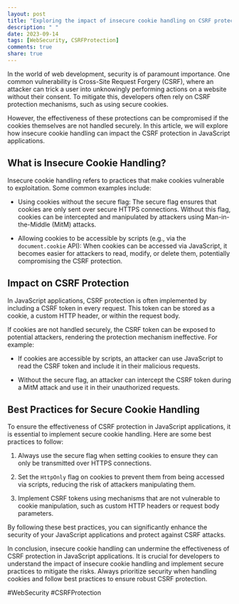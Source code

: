 ```yaml
---
layout: post
title: "Exploring the impact of insecure cookie handling on CSRF protection in JavaScript applications"
description: " "
date: 2023-09-14
tags: [WebSecurity, CSRFProtection]
comments: true
share: true
---
```


In the world of web development, security is of paramount importance. One common vulnerability is Cross-Site Request Forgery (CSRF), where an attacker can trick a user into unknowingly performing actions on a website without their consent. To mitigate this, developers often rely on CSRF protection mechanisms, such as using secure cookies.

However, the effectiveness of these protections can be compromised if the cookies themselves are not handled securely. In this article, we will explore how insecure cookie handling can impact the CSRF protection in JavaScript applications.

## What is Insecure Cookie Handling?

Insecure cookie handling refers to practices that make cookies vulnerable to exploitation. Some common examples include:

- Using cookies without the secure flag: The secure flag ensures that cookies are only sent over secure HTTPS connections. Without this flag, cookies can be intercepted and manipulated by attackers using Man-in-the-Middle (MitM) attacks.

- Allowing cookies to be accessible by scripts (e.g., via the `document.cookie` API): When cookies can be accessed via JavaScript, it becomes easier for attackers to read, modify, or delete them, potentially compromising the CSRF protection.

## Impact on CSRF Protection

In JavaScript applications, CSRF protection is often implemented by including a CSRF token in every request. This token can be stored as a cookie, a custom HTTP header, or within the request body.

If cookies are not handled securely, the CSRF token can be exposed to potential attackers, rendering the protection mechanism ineffective. For example:

- If cookies are accessible by scripts, an attacker can use JavaScript to read the CSRF token and include it in their malicious requests.

- Without the secure flag, an attacker can intercept the CSRF token during a MitM attack and use it in their unauthorized requests.

## Best Practices for Secure Cookie Handling

To ensure the effectiveness of CSRF protection in JavaScript applications, it is essential to implement secure cookie handling. Here are some best practices to follow:

1. Always use the secure flag when setting cookies to ensure they can only be transmitted over HTTPS connections.

2. Set the `HttpOnly` flag on cookies to prevent them from being accessed via scripts, reducing the risk of attackers manipulating them.

3. Implement CSRF tokens using mechanisms that are not vulnerable to cookie manipulation, such as custom HTTP headers or request body parameters.

By following these best practices, you can significantly enhance the security of your JavaScript applications and protect against CSRF attacks.

In conclusion, insecure cookie handling can undermine the effectiveness of CSRF protection in JavaScript applications. It is crucial for developers to understand the impact of insecure cookie handling and implement secure practices to mitigate the risks. Always prioritize security when handling cookies and follow best practices to ensure robust CSRF protection.

#WebSecurity #CSRFProtection